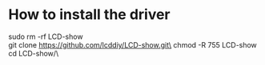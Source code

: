 # How to install the driver
sudo rm -rf LCD-show\
git clone https://github.com/lcddiy/LCD-show.git\
chmod -R 755 LCD-show\
cd LCD-show/\
